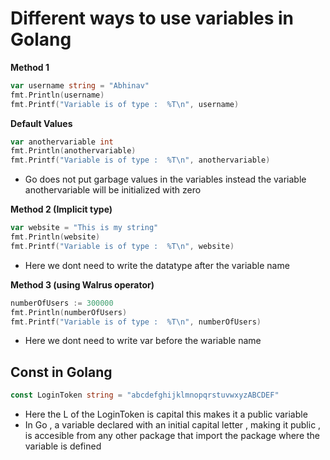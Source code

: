 # Different ways to use variables in Golang


**Method 1**
```go
var username string = "Abhinav"
fmt.Println(username)
fmt.Printf("Variable is of type :  %T\n", username)
```
**Default Values**
```go
var anothervariable int
fmt.Println(anothervariable) 
fmt.Printf("Variable is of type :  %T\n", anothervariable)
```
- Go does not put garbage values in the variables instead the variable anothervariable will be initialized with zero

**Method 2 (Implicit type)**
```go
var website = "This is my string"
fmt.Println(website)
fmt.Printf("Variable is of type :  %T\n", website)
```
- Here we dont need to write the datatype after the variable name 

**Method 3 (using Walrus operator)**
```go
numberOfUsers := 300000
fmt.Println(numberOfUsers)
fmt.Printf("Variable is of type :  %T\n", numberOfUsers)
```
- Here we dont need to write var before the wariable name


## Const in Golang
```go
const LoginToken string = "abcdefghijklmnopqrstuvwxyzABCDEF"
```
- Here the L of the LoginToken is capital this makes it a public variable
- In Go , a variable declared with an initial capital letter , making it public , is accesible from any other package that
import the package where the variable is defined 

